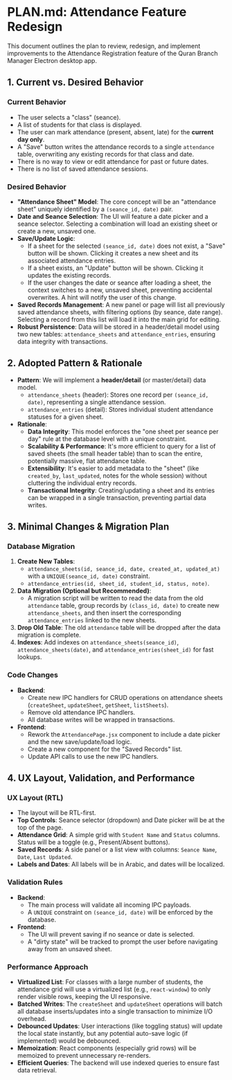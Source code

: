 # PLAN.md: Attendance Feature Redesign

This document outlines the plan to review, redesign, and implement improvements to the Attendance Registration feature of the Quran Branch Manager Electron desktop app.

## 1. Current vs. Desired Behavior

### Current Behavior
- The user selects a "class" (seance).
- A list of students for that class is displayed.
- The user can mark attendance (present, absent, late) for the **current day only**.
- A "Save" button writes the attendance records to a single `attendance` table, overwriting any existing records for that class and date.
- There is no way to view or edit attendance for past or future dates.
- There is no list of saved attendance sessions.

### Desired Behavior
- **"Attendance Sheet" Model**: The core concept will be an "attendance sheet" uniquely identified by a `(seance_id, date)` pair.
- **Date and Seance Selection**: The UI will feature a date picker and a seance selector. Selecting a combination will load an existing sheet or create a new, unsaved one.
- **Save/Update Logic**:
    - If a sheet for the selected `(seance_id, date)` does not exist, a "Save" button will be shown. Clicking it creates a new sheet and its associated attendance entries.
    - If a sheet exists, an "Update" button will be shown. Clicking it updates the existing records.
    - If the user changes the date or seance after loading a sheet, the context switches to a new, unsaved sheet, preventing accidental overwrites. A hint will notify the user of this change.
- **Saved Records Management**: A new panel or page will list all previously saved attendance sheets, with filtering options (by seance, date range). Selecting a record from this list will load it into the main grid for editing.
- **Robust Persistence**: Data will be stored in a header/detail model using two new tables: `attendance_sheets` and `attendance_entries`, ensuring data integrity with transactions.

## 2. Adopted Pattern & Rationale

- **Pattern**: We will implement a **header/detail** (or master/detail) data model.
    - `attendance_sheets` (header): Stores one record per `(seance_id, date)`, representing a single attendance session.
    - `attendance_entries` (detail): Stores individual student attendance statuses for a given sheet.
- **Rationale**:
    - **Data Integrity**: This model enforces the "one sheet per seance per day" rule at the database level with a unique constraint.
    - **Scalability & Performance**: It's more efficient to query for a list of saved sheets (the small header table) than to scan the entire, potentially massive, flat attendance table.
    - **Extensibility**: It's easier to add metadata to the "sheet" (like `created_by`, `last_updated`, notes for the whole session) without cluttering the individual entry records.
    - **Transactional Integrity**: Creating/updating a sheet and its entries can be wrapped in a single transaction, preventing partial data writes.

## 3. Minimal Changes & Migration Plan

### Database Migration
1.  **Create New Tables**:
    - `attendance_sheets(id, seance_id, date, created_at, updated_at)` with a `UNIQUE(seance_id, date)` constraint.
    - `attendance_entries(id, sheet_id, student_id, status, note)`.
2.  **Data Migration (Optional but Recommended)**:
    - A migration script will be written to read the data from the old `attendance` table, group records by `(class_id, date)` to create new `attendance_sheets`, and then insert the corresponding `attendance_entries` linked to the new sheets.
3.  **Drop Old Table**: The old `attendance` table will be dropped after the data migration is complete.
4.  **Indexes**: Add indexes on `attendance_sheets(seance_id)`, `attendance_sheets(date)`, and `attendance_entries(sheet_id)` for fast lookups.

### Code Changes
- **Backend**:
    - Create new IPC handlers for CRUD operations on attendance sheets (`createSheet`, `updateSheet`, `getSheet`, `listSheets`).
    - Remove old attendance IPC handlers.
    - All database writes will be wrapped in transactions.
- **Frontend**:
    - Rework the `AttendancePage.jsx` component to include a date picker and the new save/update/load logic.
    - Create a new component for the "Saved Records" list.
    - Update API calls to use the new IPC handlers.

## 4. UX Layout, Validation, and Performance

### UX Layout (RTL)
- The layout will be RTL-first.
- **Top Controls**: Seance selector (dropdown) and Date picker will be at the top of the page.
- **Attendance Grid**: A simple grid with `Student Name` and `Status` columns. Status will be a toggle (e.g., Present/Absent buttons).
- **Saved Records**: A side panel or a list view with columns: `Seance Name`, `Date`, `Last Updated`.
- **Labels and Dates**: All labels will be in Arabic, and dates will be localized.

### Validation Rules
- **Backend**:
    - The main process will validate all incoming IPC payloads.
    - A `UNIQUE` constraint on `(seance_id, date)` will be enforced by the database.
- **Frontend**:
    - The UI will prevent saving if no seance or date is selected.
    - A "dirty state" will be tracked to prompt the user before navigating away from an unsaved sheet.

### Performance Approach
- **Virtualized List**: For classes with a large number of students, the attendance grid will use a virtualized list (e.g., `react-window`) to only render visible rows, keeping the UI responsive.
- **Batched Writes**: The `createSheet` and `updateSheet` operations will batch all database inserts/updates into a single transaction to minimize I/O overhead.
- **Debounced Updates**: User interactions (like toggling status) will update the local state instantly, but any potential auto-save logic (if implemented) would be debounced.
- **Memoization**: React components (especially grid rows) will be memoized to prevent unnecessary re-renders.
- **Efficient Queries**: The backend will use indexed queries to ensure fast data retrieval.
